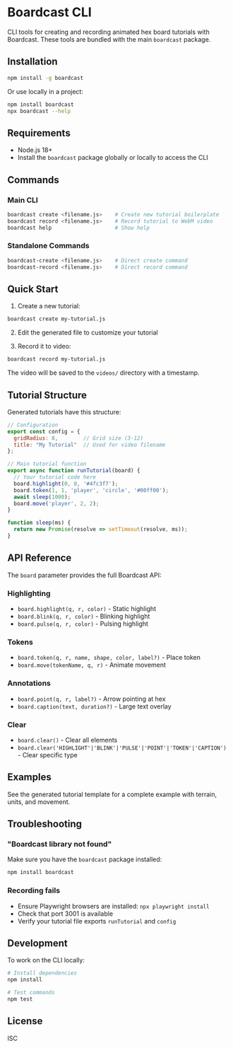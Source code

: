 # Boardcast CLI

CLI tools for creating and recording animated hex board tutorials with Boardcast. These tools are bundled with the main `boardcast` package.

## Installation

```bash
npm install -g boardcast
```

Or use locally in a project:

```bash
npm install boardcast
npx boardcast --help
```

## Requirements

- Node.js 18+
- Install the `boardcast` package globally or locally to access the CLI

## Commands

### Main CLI

```bash
boardcast create <filename.js>    # Create new tutorial boilerplate
boardcast record <filename.js>    # Record tutorial to WebM video
boardcast help                    # Show help
```

### Standalone Commands

```bash
boardcast-create <filename.js>    # Direct create command
boardcast-record <filename.js>    # Direct record command
```

## Quick Start

1. Create a new tutorial:
```bash
boardcast create my-tutorial.js
```

2. Edit the generated file to customize your tutorial

3. Record it to video:
```bash
boardcast record my-tutorial.js
```

The video will be saved to the `videos/` directory with a timestamp.

## Tutorial Structure

Generated tutorials have this structure:

```javascript
// Configuration
export const config = {
  gridRadius: 8,        // Grid size (3-12)
  title: "My Tutorial"  // Used for video filename
};

// Main tutorial function
export async function runTutorial(board) {
  // Your tutorial code here
  board.highlight(0, 0, '#4fc3f7');
  board.token(1, 1, 'player', 'circle', '#00ff00');
  await sleep(1000);
  board.move('player', 2, 2);
}

function sleep(ms) {
  return new Promise(resolve => setTimeout(resolve, ms));
}
```

## API Reference

The `board` parameter provides the full Boardcast API:

### Highlighting
- `board.highlight(q, r, color)` - Static highlight
- `board.blink(q, r, color)` - Blinking highlight
- `board.pulse(q, r, color)` - Pulsing highlight

### Tokens
- `board.token(q, r, name, shape, color, label?)` - Place token
- `board.move(tokenName, q, r)` - Animate movement

### Annotations
- `board.point(q, r, label?)` - Arrow pointing at hex
- `board.caption(text, duration?)` - Large text overlay

### Clear
- `board.clear()` - Clear all elements
- `board.clear('HIGHLIGHT'|'BLINK'|'PULSE'|'POINT'|'TOKEN'|'CAPTION')` - Clear specific type

## Examples

See the generated tutorial template for a complete example with terrain, units, and movement.

## Troubleshooting

### "Boardcast library not found"
Make sure you have the `boardcast` package installed:
```bash
npm install boardcast
```

### Recording fails
- Ensure Playwright browsers are installed: `npx playwright install`
- Check that port 3001 is available
- Verify your tutorial file exports `runTutorial` and `config`

## Development

To work on the CLI locally:

```bash
# Install dependencies
npm install

# Test commands
npm test
```

## License

ISC
